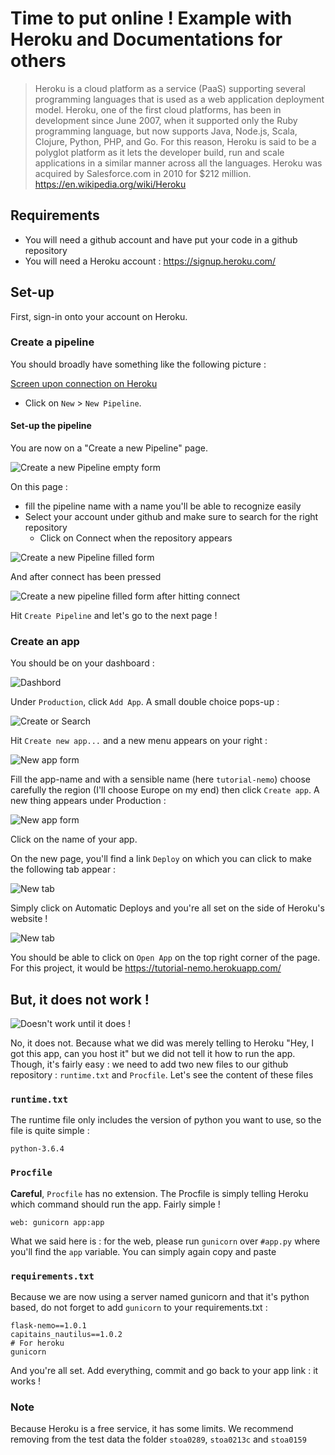 Time to put online ! Example with Heroku and Documentations for others
===

> Heroku is a cloud platform as a service (PaaS) supporting several programming languages that is used as a web application deployment model. Heroku, one of the first cloud platforms, has been in development since June 2007, when it supported only the Ruby programming language, but now supports Java, Node.js, Scala, Clojure, Python, PHP, and Go. For this reason, Heroku is said to be a polyglot platform as it lets the developer build, run and scale applications in a similar manner across all the languages. Heroku was acquired by Salesforce.com in 2010 for $212 million.
> https://en.wikipedia.org/wiki/Heroku

## Requirements

- You will need a github account and have put your code in a github repository
- You will need a Heroku account : https://signup.heroku.com/

## Set-up

First, sign-in onto your account on Heroku. 

### Create a pipeline

You should broadly have something like the following picture :

[Screen upon connection on Heroku](./images-for-md/heroku.new.png)

- Click on `New` > `New Pipeline`.

#### Set-up the pipeline

You are now on a "Create a new Pipeline" page. 

![Create a new Pipeline empty form](./images-for-md/heroku.setuppipeline.png)

On this page :
- fill the pipeline name with a name you'll be able to recognize easily
- Select your account under github and make sure to search for the right repository
    - Click on Connect when the repository appears

![Create a new Pipeline filled form](./images-for-md/heroku.filledform.png)

And after connect has been pressed 

![Create a new pipeline filled form after hitting connect](./images-for-md/heroku.filledform2.png)

Hit `Create Pipeline` and let's go to the next page !

### Create an app

You should be on your dashboard : 

![Dashbord](./images-for-md/heroku.aftercreatepipeline.png)

Under `Production`, click `Add App`. A small double choice pops-up :

![Create or Search](./images-for-md/heroku.newapp.png)

Hit `Create new app...` and a new menu appears on your right :

![New app form](./images-for-md/heroku.newapp2.png)

Fill the app-name and with a sensible name (here `tutorial-nemo`) choose carefully the region (I'll choose Europe on my end) then click `Create app`. A new thing appears under Production :

![New app form](./images-for-md/heroku.dashboard2.png)

Click on the name of your app. 

On the new page, you'll find a link `Deploy` on which you can click to make the following tab appear : 

![New tab](./images-for-md/heroku.deployment.png)

Simply click on Automatic Deploys and you're all set on the side of Heroku's website ! 

![New tab](./images-for-md/heroku.deploy.png)

You should be able to click on `Open App` on the top right corner of the page. For this project, it would be https://tutorial-nemo.herokuapp.com/

## But, it does not work !

![Doesn't work until it does !](./images-for-md/heroku.notworking.png)

No, it does not. Because what we did was merely telling to Heroku "Hey, I got this app, can you host it" but we did not tell it how to run the app. Though, it's fairly easy : we need to add two new files to our github repository : `runtime.txt` and `Procfile`. Let's see the content of these files

### `runtime.txt`

The runtime file only includes the version of python you want to use, so the file is quite simple : 

```text
python-3.6.4
```


### `Procfile`

**Careful**, `Procfile` has no extension. The Procfile is simply telling Heroku which command should run the app. Fairly simple !

```Procfile
web: gunicorn app:app
```

What we said here is : for the web, please run `gunicorn` over `#app.py` where you'll find the `app` variable. You can simply again copy and paste

### `requirements.txt`

Because we are now using a server named gunicorn and that it's python based, do not forget to add `gunicorn` to your requirements.txt : 

```text
flask-nemo==1.0.1
capitains_nautilus==1.0.2
# For heroku
gunicorn
```

And you're all set. Add everything, commit and go back to your app link : it works !

### Note

Because Heroku is a free service, it has some limits. We recommend removing from the test data the folder `stoa0289`, `stoa0213c` and `stoa0159`